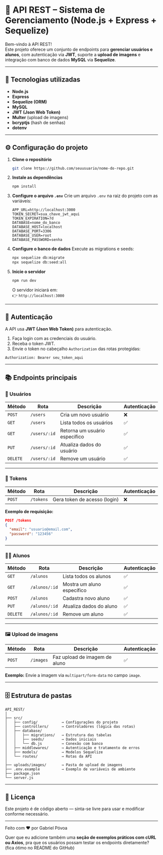 # 🚀 API REST – Sistema de Gerenciamento (Node.js + Express + Sequelize)

Bem-vindo à API REST!  
Este projeto oferece um conjunto de endpoints para **gerenciar usuários e alunos**, com autenticação via **JWT**, suporte a **upload de imagens** e integração com banco de dados **MySQL** via **Sequelize**.

---

## 🧩 Tecnologias utilizadas
- **Node.js**
- **Express**
- **Sequelize (ORM)**
- **MySQL**
- **JWT (Json Web Token)**
- **Multer** (upload de imagens)
- **bcryptjs** (hash de senhas)
- **dotenv**

---

## ⚙️ Configuração do projeto

1. **Clone o repositório**
   ```bash
   git clone https://github.com/seuusuario/nome-do-repo.git
   ```

2. **Instale as dependências**
   ```bash
   npm install
   ```

3. **Configure o arquivo `.env`**
   Crie um arquivo `.env` na raiz do projeto com as variáveis:
   ```env
   APP_URL=http://localhost:3000
   TOKEN_SECRET=sua_chave_jwt_aqui
   TOKEN_EXPIRATION=7d
   DATABASE=nome_do_banco
   DATABASE_HOST=localhost
   DATABASE_PORT=3306
   DATABASE_USER=root
   DATABASE_PASSWORD=senha
   ```

4. **Configure o banco de dados**
   Execute as migrations e seeds:
   ```bash
   npx sequelize db:migrate
   npx sequelize db:seed:all
   ```

5. **Inicie o servidor**
   ```bash
   npm run dev
   ```
   O servidor iniciará em:  
   👉 `http://localhost:3000`

---

## 🔐 Autenticação
A API usa **JWT (Json Web Token)** para autenticação.

1. Faça login com as credenciais do usuário.
2. Receba o token JWT.
3. Envie o token no cabeçalho `Authorization` das rotas protegidas:

```
Authorization: Bearer seu_token_aqui
```

---

## 📚 Endpoints principais

### 👤 Usuários
| Método | Rota | Descrição | Autenticação |
|--------|------|------------|---------------|
| `POST` | `/users` | Cria um novo usuário | ❌ |
| `GET` | `/users` | Lista todos os usuários | ✅ |
| `GET` | `/users/:id` | Retorna um usuário específico | ✅ |
| `PUT` | `/users/:id` | Atualiza dados do usuário | ✅ |
| `DELETE` | `/users/:id` | Remove um usuário | ✅ |

---

### 🔑 Tokens
| Método | Rota | Descrição | Autenticação |
|--------|------|------------|---------------|
| `POST` | `/tokens` | Gera token de acesso (login) | ❌ |

**Exemplo de requisição:**
```json
POST /tokens
{
  "email": "usuario@email.com",
  "password": "123456"
}
```

---

### 🧑‍🎓 Alunos
| Método | Rota | Descrição | Autenticação |
|--------|------|------------|---------------|
| `GET` | `/alunos` | Lista todos os alunos | ✅ |
| `GET` | `/alunos/:id` | Mostra um aluno específico | ✅ |
| `POST` | `/alunos` | Cadastra novo aluno | ✅ |
| `PUT` | `/alunos/:id` | Atualiza dados do aluno | ✅ |
| `DELETE` | `/alunos/:id` | Remove um aluno | ✅ |

---

### 🖼️ Upload de imagens
| Método | Rota | Descrição | Autenticação |
|--------|------|------------|---------------|
| `POST` | `/images` | Faz upload de imagem de aluno | ✅ |

**Exemplo:**
Envie a imagem via `multipart/form-data` no campo `image`.

---

## 🗄️ Estrutura de pastas

```
API_REST/
│
├── src/
│   ├── config/           → Configurações do projeto
│   ├── controllers/      → Controladores (lógica das rotas)
│   ├── database/
│   │   ├── migrations/   → Estrutura das tabelas
│   │   ├── seeds/        → Dados iniciais
│   │   └── db.js         → Conexão com banco
│   ├── middlewares/      → Autenticação e tratamento de erros
│   ├── models/           → Modelos Sequelize
│   └── routes/           → Rotas da API
│
├── uploads/images/       → Pasta de upload de imagens
├── .env.example          → Exemplo de variáveis de ambiente
├── package.json
└── server.js
```

---

## 📄 Licença
Este projeto é de código aberto — sinta-se livre para usar e modificar conforme necessário.

---

Feito com ❤️ por Gabriel Póvoa

Quer que eu adicione também uma **seção de exemplos práticos com cURL ou Axios**, pra que os usuários possam testar os endpoints diretamente? (fica ótimo no README do GitHub)

